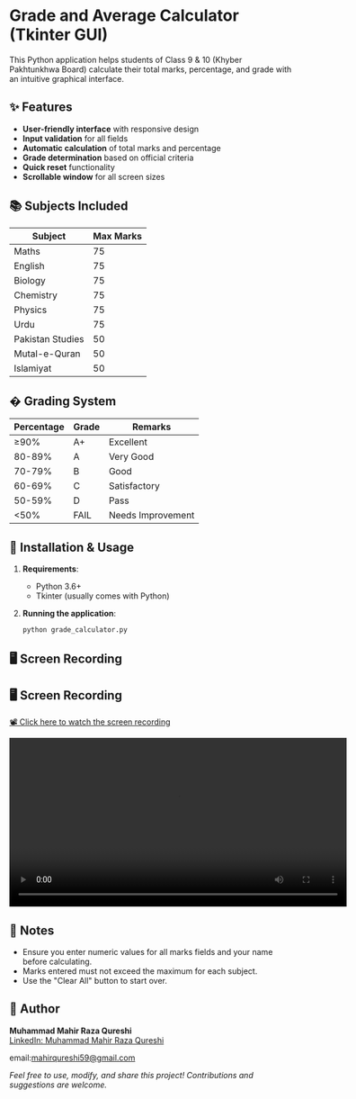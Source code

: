 # Grade and Average Calculator (Tkinter GUI)

This Python application helps students of Class 9 & 10 (Khyber Pakhtunkhwa Board) calculate their total marks, percentage, and grade with an intuitive graphical interface.

## ✨ Features

- **User-friendly interface** with responsive design
- **Input validation** for all fields
- **Automatic calculation** of total marks and percentage
- **Grade determination** based on official criteria
- **Quick reset** functionality
- **Scrollable window** for all screen sizes

## 📚 Subjects Included

| Subject        | Max Marks |
|----------------|-----------|
| Maths          | 75        |
| English        | 75        |
| Biology        | 75        |
| Chemistry      | 75        |
| Physics        | 75        |
| Urdu           | 75        |
| Pakistan Studies | 50      |
| Mutal-e-Quran  | 50        |
| Islamiyat      | 50        |

## � Grading System

Percentage | Grade | Remarks
-----------|-------|---------
≥90%       | A+    | Excellent
80-89%     | A     | Very Good  
70-79%     | B     | Good
60-69%     | C     | Satisfactory
50-59%     | D     | Pass
<50%       | FAIL  | Needs Improvement

## 🚀 Installation & Usage

1. **Requirements**:
   - Python 3.6+
   - Tkinter (usually comes with Python)

2. **Running the application**:
   ```bash
   python grade_calculator.py

## 🖥️ Screen Recording

## 🖥️ Screen Recording

[📽 Click here to watch the screen recording](https://github.com/Mahir5967/Grade-and-Average-Calculator/blob/main/demo.webm)

<video src="https://github.com/Mahir5967/Grade-and-Average-Calculator/raw/main/demo.webm" controls width="600">
  Your browser does not support the video tag.
</video>


## 📝 Notes

- Ensure you enter numeric values for all marks fields and your name before calculating.
- Marks entered must not exceed the maximum for each subject.
- Use the "Clear All" button to start over.

## 👤 Author

**Muhammad Mahir Raza Qureshi**  
[LinkedIn: Muhammad Mahir Raza Qureshi](https://www.linkedin.com/in/muhammad-mahir-raza-qureshi)

email:mahirqureshi59@gmail.com

*Feel free to use, modify, and share this project! Contributions and suggestions are welcome.*

